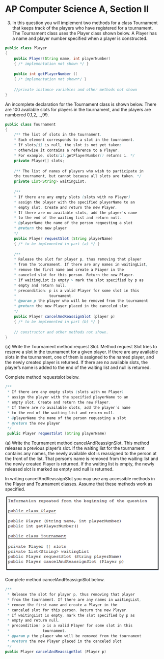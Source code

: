 # AP Computer Science A, Section II

3. In this question you will implement two methods for a class Tournament that keeps track of the players who have registered for a tournament. The Tournament class uses the Player class shown below. A Player has a name and player number specified when a player is constructed. 

```java
public class Player 
{
    public Player(String name, int playerNumber) 
    { /* implementation not shown */ }

    public int getPlayerNumber () 
    { /* implementation not shown*/ } 

    //private instance variables and other methods not shown 
}
```

An incomplete declaration for the Tournament class is shown below. There are 100 available slots for players in the tournament, and the players are numbered 0,1,2,...,99. 

```java
public class Tournament 
{
    /** The list of slots in the tournament. 
    * Each element corresponds to a slot in the tournament. 
    * If slots[i] is null, the slot is not yet taken; 
    * otherwise it contains a reference to a Player. 
    * For example, slots[i].getPlayerNumber() returns i. */ 
    private Player[] slots; 

    /** The list of names of players who wish to participate in 
    the tournament, but cannot because all slots are taken. */
    private List<String> waitingList;

    /**
    * If there are any empty slots (slots with no Player) 
    * assign the player with the specified playerName to an 
    * empty slot. Create and return the new Player. 
    * If there are no available slots, add the player's name 
    * to the end of the waiting list and return null. 
    * @playerName the name of the person requesting a slot 
    * @return the new player 
    */
    public Player requestSlot (String playerName) 
    { /* to be implemented in part (a) */ } 

    /**
    * Release the slot for player p, thus removing that player 
    * from the tournament. If there are any names in waitingList, 
    * remove the first name and create a Piayer in the 
    * canceled slot for this person. Return the new Player. 
    * If waitingList is empty > mark the slot specified by p as 
    * empty and return null. 
    * precondition: p is a valid Player for some slot in this 
    *               tournament. 
    * @param p the player who will be removed from the tournament 
    * @return the new Player placed in the canceled slot 
    */
    public Player cancelAndReassignSlot (player p) 
    { /* to be implemented in part (b) */ }

    // constructor and other methods not shown.  
}
```

(a) Write the Tournament method request Slot. Method request Slot tries to reserve a slot in the tournament for a given player. If there are any available slots in the tournament, one of them is assigned to the named player, and the newly created player is returned. If there are no available slots, the player’s name is added to the end of the waiting list and null is returned. 

Complete method requestslot below. 

```java
/**
 * If there are any empty slots (slots with no Player) 
 * assign the player with the specified playerName to an 
 * empty slot. Create and return the new Player. 
 * If there are no available slots, add the player’s name 
 * to the end of the waiting list and return null. 
 * @playerName the name of the person requesting a slot
 * @return the new player
 */
 public Player requestSlot (String playerName)   
```

(a) Write the Tournament method cancelAndReassignSlot. This method releases a previous player’s slot. If the waiting list for the tournament contains any names, the newly available slot is reassigned to the person at the front of the list. That person’s name is removed from the waiting list and the newly created Player is returned. If the waiting list is empty, the newly released slot is marked as empty and null is returned. 

In writing cancelAndReassignSlot you may use any accessible methods in the Player and Tournament classes. Assume that these methods work as specified. 

![SectionII Question3](images/sectionII-03.png)


Complete method cancelAndReassignSlot below. 

```java
/**
 * Release the slot for player p, thus removing that player 
 * from the tournament. If there are any names in waitingList, 
 * remove the first name and create a Player in the 
 * canceled slot for this person. Return the new Player. 
 * If waitingList is empty, mark the slot specified by p as 
 * empty and return null. 
 * precondition: p is a valid Player for some slot in this 
 *               tournament. 
 * @param p the player who will be removed from the tournament 
 * @return the new Player placed in the canceled slot 
 */
public Player cancelAndReassignSlot (Player p) 
```